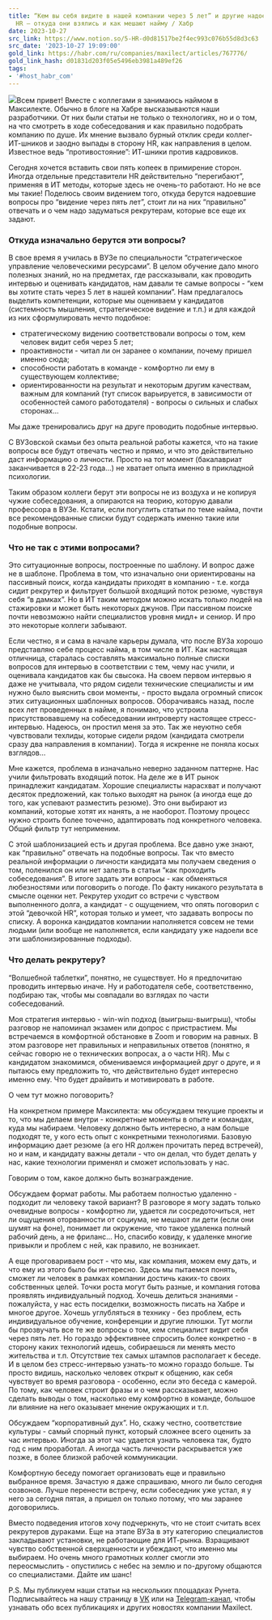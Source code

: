 ```yaml
---
title: “Кем вы себя видите в нашей компании через 5 лет” и другие надоевшие вопросы
  HR — откуда они взялись и как мешают найму / Хабр
date: 2023-10-27
src_link: https://www.notion.so/5-HR-d0d81517be2f4ec993c076b55d8d3c63
src_date: '2023-10-27 19:09:00'
gold_link: https://habr.com/ru/companies/maxilect/articles/767776/
gold_link_hash: d01831d203f05e5496eb3981a489ef26
tags:
- '#host_habr_com'
---
```


![](https://habrastorage.org/getpro/habr/upload_files/217/503/dfe/217503dfe2adbf605cb988745e3f4b3f.png)Всем привет! Вместе с коллегами я занимаюсь наймом в Максилекте. Обычно в блоге на Хабре высказываются наши разработчики. От них были статьи не только о технологиях, но и о том, на что смотреть в ходе собеседования и как правильно подобрать компанию по душе. Их мнение вызвало бурный отклик среди коллег-ИТ-шников и заодно выпады в сторону HR, как направления в целом. Известное ведь “противостояние”: ИТ-шники против кадровиков.

Сегодня хочется вставить свои пять копеек в примирение сторон. Иногда отдельные представители HR действительно “перегибают”, применяя в ИТ методы, которые здесь не очень-то работают. Но не все мы такие! Поделюсь своим видением того, откуда берутся надоевшие вопросы про “видение через пять лет”, стоит ли на них “правильно” отвечать и о чем надо задуматься рекрутерам, которые все еще их задают.

### Откуда изначально берутся эти вопросы?

В свое время я училась в ВУЗе по специальности “стратегическое управление человеческими ресурсами”. В целом обучение дало много полезных знаний, но на предметах, где рассказывали, как проводить интервью и оценивать кандидатов, нам давали те самые вопросы - “кем вы хотите стать через 5 лет в нашей компании”. Нам предлагалось выделить компетенции, которые мы оцениваем у кандидатов (системность мышления, стратегическое видение и т.п.) и для каждой из них сформулировать нечто подобное: 

* стратегическому видению соответствовали вопросы о том, кем человек видит себя через 5 лет;
* проактивности - читал ли он заранее о компании, почему пришел именно сюда;
* способности работать в команде - комфортно ли ему в существующем коллективе;
* ориентированности на результат и некоторым другим качествам, важным для компаний (тут список варьируется, в зависимости от особенностей самого работодателя) - вопросы о сильных и слабых сторонах…

Мы даже тренировались друг на друге проводить подобные интервью.

С ВУЗовской скамьи без опыта реальной работы кажется, что на такие вопросы все будут отвечать честно и прямо, и что это действительно даст информацию о личности. Просто на тот момент (бакалавриат заканчивается в 22-23 года…) не хватает опыта именно в прикладной психологии.

Таким образом коллеги берут эти вопросы не из воздуха и не копируя чужие собеседования, а опираются на теорию, которую давали профессора в ВУЗе. Кстати, если погуглить статьи по теме найма, почти все рекомендованные списки будут содержать именно такие или подобные вопросы. 

### Что не так с этими вопросами?

Это ситуационные вопросы, построенные по шаблону. И вопрос даже не в шаблоне. Проблема в том, что изначально они ориентированы на пассивный поиск, когда кандидаты приходят в компанию - т.е. когда сидит рекрутер и фильтрует большой входящий поток резюме, чувствуя себя “в дамках”. Но в ИТ таким методом можно искать только людей на стажировки и может быть некоторых джунов. При пассивном поиске почти невозможно найти специалистов уровня мидл+ и сениор. И про это некоторые коллеги забывают.

Если честно, я и сама в начале карьеры думала, что после ВУЗа хорошо представляю себе процесс найма, в том числе в ИТ. Как настоящая отличница, старалась составлять максимально полные списки вопросов для интервью в соответствии с тем, чему нас учили, и оценивала кандидатов как бы свысока. На своем первом интервью я даже не учитывала, что рядом сидели технические специалисты и им нужно было выяснить свои моменты, - просто выдала огромный список этих ситуационных шаблонных вопросов. Оборачиваясь назад, после всех лет проведенных в найме, я понимаю, что устроила присутствовавшему на собеседовании интроверту настоящее стресс-интервью. Надеюсь, он простил меня за это. Так же неуютно себя чувствовали техлиды, которые сидели рядом (кандидата смотрели сразу два направления в компании). Тогда я искренне не поняла косых взглядов…

Мне кажется, проблема в изначально неверно заданном паттерне. Нас учили фильтровать входящий поток. На деле же в ИТ рынок принадлежит кандидатам. Хорошие специалисты нарасхват и получают десяток предложений, как только выходят на рынок (а иногда еще до того, как успевают разместить резюме). Это они выбирают из компаний, которые хотят их нанять, а не наоборот. Поэтому процесс нужно строить более точечно, адаптировать под конкретного человека. Общий фильтр тут неприменим.

С этой шаблонизацией есть и другая проблема. Все давно уже знают, как “правильно” отвечать на подобные вопросы. Так что вместо реальной информации о личности кандидата мы получаем сведения о том, поленился он или нет залезть в статьи “как проходить собеседования”. В итоге задать эти вопросы - как обменяться любезностями или поговорить о погоде. По факту никакого результата в смысле оценки нет. Рекрутер уходит со встречи с чувством выполненного долга, а кандидат - с ощущением, что опять поговорил с этой “девочкой HR”, которая только и умеет, что задавать вопросы по списку. А воронка кандидатов компании наполняется совсем не теми людьми (или вообще не наполняется, если кандидату уже надоели все эти шаблонизированные подходы).

### Что делать рекрутеру?

“Волшебной таблетки”, понятно, не существует. Но я предпочитаю проводить интервью иначе. Ну и работодателя себе, соответственно, подбираю так, чтобы мы совпадали во взглядах по части собеседований.

Моя стратегия интервью - win-win подход (выигрыш-выигрыш), чтобы разговор не напоминал экзамен или допрос с пристрастием. Мы встречаемся в комфортной обстановке в Zoom и говорим на равных. В этом разговоре нет правильных и неправильных ответов (понятно, я сейчас говорю не о технических вопросах, а о части HR). Мы с кандидатом знакомимся, обмениваемся информацией друг о друге, и я пытаюсь ему предложить то, что действительно будет интересно именно ему. Что будет драйвить и мотивировать в работе.

О чем тут можно поговорить? 

На конкретном примере Максилекта: мы обсуждаем текущие проекты и то, что мы делаем внутри - конкретные моменты в опыте и командах, куда мы набираем. Человеку должно быть интересно, а нам больше подходят те, у кого есть опыт с конкретными технологиями. Базовую информацию дает резюме (а его HR должен прочитать перед встречей), но и нам, и кандидату важны детали - что он делал, что будет делать у нас, какие технологии применял и сможет использовать у нас. 

Говорим о том, какое должно быть вознаграждение. 

Обсуждаем формат работы. Мы работаем полностью удаленно - подходит ли человеку такой вариант? В разговоре я могу задать только очевидные вопросы - комфортно ли, удается ли сосредоточиться, нет ли ощущения оторванности от социума, не мешают ли дети (если они шумят на фоне), понимает ли окружение, что такое удаленка полный рабочий день, а не фриланс… Но, спасибо ковиду, к удаленке многие привыкли и проблем с ней, как правило, не возникает. 

А еще проговариваем рост - что мы, как компания, можем ему дать, и что ему из этого было бы интересно. Здесь мы пытаемся понять, сможет ли человек в рамках компании достичь каких-то своих собственных целей. Точки роста могут быть разные, и компания готова проявлять индивидуальный подход. Хочешь делиться знаниями - пожалуйста, у нас есть посиделки, возможность писать на Хабре и многое другое. Хочешь углубляться в технику - без проблем, есть индивидуальное обучение, конференции и другие плюшки. Тут могли бы прозвучать все те же вопросы о том, кем специалист видит себя через пять лет. Но гораздо эффективнее спросить более конкретно - в сторону каких технологий идешь, собираешься ли менять место жительства и т.п. Отсутствие тех самых штампов располагает к беседе. И в целом без стресс-интервью узнать-то можно гораздо больше. Ты просто видишь, насколько человек открыт к общению, как себя чувствует во время разговора - особенно, если это беседа с камерой. По тому, как человек строит фразы и о чем рассказывает, можно сделать выводы о том, насколько ему комфортно в команде, большое ли влияние на него оказывает мнение окружающих и т.п.

Обсуждаем “корпоративный дух”. Но, скажу честно, соответствие культуры - самый спорный пункт, который сложнее всего оценить за час интервью. Иногда за этот час удается узнать человека так, будто год с ним проработал. А иногда часть личности раскрывается уже позже, в более близкой рабочей коммуникации.

Комфортную беседу помогает организовать еще и правильно выбранное время. Зачастую я даже спрашиваю, много ли было сегодня созвонов. Лучше перенести встречу, если собеседник уже устал, я у него за сегодня пятая, а пришел он только потому, что мы заранее договорились.

Вместо подведения итогов хочу подчеркнуть, что не стоит считать всех рекрутеров дураками. Еще на этапе ВУЗа в эту категорию специалистов закладывают установки, не работающие для ИТ-рынка. Взращивают чувство собственной сверхценности и убеждают, что именно мы выбираем. Но очень много грамотных коллег смогли это переосмыслить - опустились с небес на землю и по-другому общаются со специалистами. Дайте им шанс!

P.S. Мы публикуем наши статьи на нескольких площадках Рунета. Подписывайтесь на нашу страницу в [VK](https://vk.com/maxilect) или на [Telegram-канал](https://t.me/maxilect), чтобы узнавать обо всех публикациях и других новостях компании Maxilect.